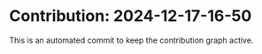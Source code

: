 # Contribution: 2024-12-17-16-50
This is an automated commit to keep the contribution graph active.
